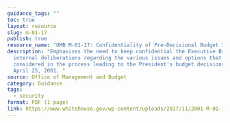 ```yaml
---
guidance_tags: ""
toc: true
layout: resource
slug: m-01-17
publish: true
resource_name: "OMB M-01-17: Confidentiality of Pre-Decisional Budget Information"
description: "Emphasizes the need to keep confidential the Executive Branch's
  internal deliberations regarding the various issues and options that were
  considered in the process leading to the President's budget decisions. Dated
  April 25, 2001. "
source: Office of Management and Budget
category: Guidance
tags:
  - security
format: PDF (1 page)
link: https://www.whitehouse.gov/wp-content/uploads/2017/11/2001-M-01-17-Confidentiality-of-Pre-Decisional-Budget-Information.pdf
---
```


